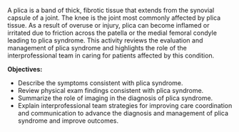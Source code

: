 A plica is a band of thick, fibrotic tissue that extends from the synovial capsule of a joint. The knee is the joint most commonly affected by plica tissue. As a result of overuse or injury, plica can become inflamed or irritated due to friction across the patella or the medial femoral condyle leading to plica syndrome. This activity reviews the evaluation and management of plica syndrome and highlights the role of the interprofessional team in caring for patients affected by this condition.

**Objectives:**
- Describe the symptoms consistent with plica syndrome.
- Review physical exam findings consistent with plica syndrome.
- Summarize the role of imaging in the diagnosis of plica syndrome.
- Explain interprofessional team strategies for improving care coordination and communication to advance the diagnosis and management of plica syndrome and improve outcomes.